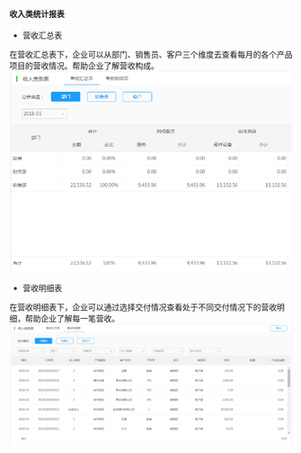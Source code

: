 #### 收入类统计报表

* 营收汇总表

在营收汇总表下，企业可以从部门、销售员、客户三个维度去查看每月的各个产品项目的营收情况。帮助企业了解营收构成。![](/img/git6.png)

* 营收明细表

在营收明细表下，企业可以通过选择交付情况查看处于不同交付情况下的营收明细，帮助企业了解每一笔营收。![](/img/git7.png)



